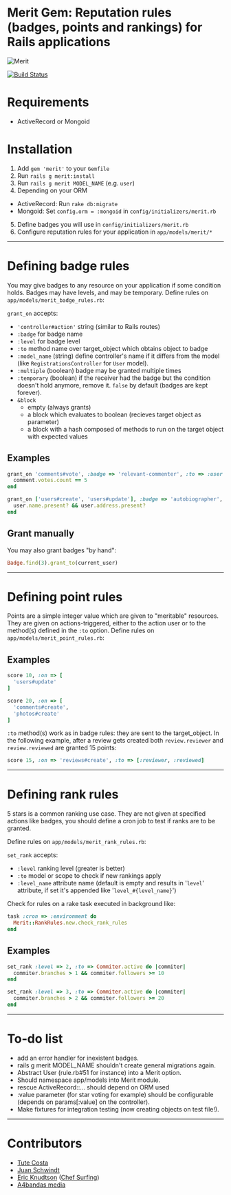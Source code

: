 # Merit Gem: Reputation rules (badges, points and rankings) for Rails applications

![Merit](http://i567.photobucket.com/albums/ss118/DeuceBigglebags/th_nspot26_300.jpg)

[![Build Status](https://secure.travis-ci.org/tute/merit.png?branch=master)](http://travis-ci.org/tute/merit)


# Requirements

* ActiveRecord or Mongoid

# Installation

1. Add `gem 'merit'` to your `Gemfile`
2. Run `rails g merit:install`
3. Run `rails g merit MODEL_NAME` (e.g. `user`)
4. Depending on your ORM
  * ActiveRecord: Run `rake db:migrate`
  * Mongoid: Set `config.orm = :mongoid` in `config/initializers/merit.rb`
5. Define badges you will use in `config/initializers/merit.rb`
6. Configure reputation rules for your application in `app/models/merit/*`

---

# Defining badge rules

You may give badges to any resource on your application if some condition
holds. Badges may have levels, and may be temporary. Define rules on
`app/models/merit_badge_rules.rb`:

`grant_on` accepts:

* `'controller#action'` string (similar to Rails routes)
* `:badge` for badge name
* `:level` for badge level
* `:to` method name over target_object which obtains object to badge
* `:model_name` (string) define controller's name if it differs from
  the model (like `RegistrationsController` for `User` model).
* `:multiple` (boolean) badge may be granted multiple times
* `:temporary` (boolean) if the receiver had the badge but the condition
  doesn't hold anymore, remove it. `false` by default (badges are kept
  forever).
* `&block`
  * empty (always grants)
  * a block which evaluates to boolean (recieves target object as parameter)
  * a block with a hash composed of methods to run on the target object with
    expected values

## Examples


```ruby
grant_on 'comments#vote', :badge => 'relevant-commenter', :to => :user do |comment|
  comment.votes.count == 5
end

grant_on ['users#create', 'users#update'], :badge => 'autobiographer', :temporary => true do |user|
  user.name.present? && user.address.present?
end
```

## Grant manually

You may also grant badges "by hand":

```ruby
Badge.find(3).grant_to(current_user)
```

---

# Defining point rules

Points are a simple integer value which are given to "meritable" resources.
They are given on actions-triggered, either to the action user or to the
method(s) defined in the `:to` option. Define rules on
`app/models/merit_point_rules.rb`:

## Examples

```ruby
score 10, :on => [
  'users#update'
]

score 20, :on => [
  'comments#create',
  'photos#create'
]
```

`:to` method(s) work as in badge rules: they are sent to the target_object.
In the following example, after a review gets created both `review.reviewer`
and `review.reviewed` are granted 15 points:

```ruby
score 15, :on => 'reviews#create', :to => [:reviewer, :reviewed]
```

---

# Defining rank rules

5 stars is a common ranking use case. They are not given at specified actions
like badges, you should define a cron job to test if ranks are to be granted.

Define rules on `app/models/merit_rank_rules.rb`:

`set_rank` accepts:

* `:level` ranking level (greater is better)
* `:to` model or scope to check if new rankings apply
* `:level_name` attribute name (default is empty and results in
  '`level`' attribute, if set it's appended like
  '`level_#{level_name}`')

Check for rules on a rake task executed in background like:

```ruby
task :cron => :environment do
  Merit::RankRules.new.check_rank_rules
end
```


## Examples

```ruby
set_rank :level => 2, :to => Commiter.active do |commiter|
  commiter.branches > 1 && commiter.followers >= 10
end

set_rank :level => 3, :to => Commiter.active do |commiter|
  commiter.branches > 2 && commiter.followers >= 20
end
```

---

# To-do list

* add an error handler for inexistent badges.
* rails g merit MODEL_NAME shouldn't create general migrations again.
* Abstract User (rule.rb#51 for instance) into a Merit option.
* Should namespace app/models into Merit module.
* rescue ActiveRecord::... should depend on ORM used
* :value parameter (for star voting for example) should be configurable
  (depends on params[:value] on the controller).
* Make fixtures for integration testing (now creating objects on test file!).

---

# Contributors

* [Tute Costa](https://github.com/tute)
* [Juan Schwindt](https://github.com/jschwindt)
* [Eric Knudtson](https://github.com/ek) ([Chef Surfing](https://chefsurfing.com/))
* [A4bandas media](https://github.com/a4bandas)

